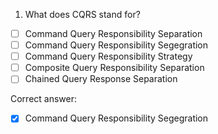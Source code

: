 1. What does CQRS stand for?
- [ ] Command Query Responsibility Separation
- [ ] Command Query Responsibility Segegration
- [ ] Command Query Responsibility Strategy
- [ ] Composite Query Responsibility Separation
- [ ] Chained Query Response Separation

Correct answer:
- [X] Command Query Responsibility Segegration
